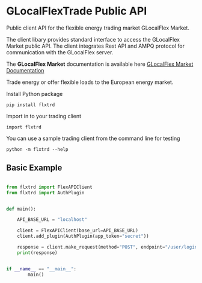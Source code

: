 
# GLocalFlexTrade Public API

<!-- [![Release](https://img.shields.io/github/v/release/glocalflex/flxtrd)](https://img.shields.io/github/v/release/glocalflex/flxtrd)
[![Build status](https://img.shields.io/github/actions/workflow/status/glocalflex/flxtrd/main.yml?branch=main)](https://github.com/glocalflex/flxtrd/actions/workflows/main.yml?query=branch%3Amain)
[![Commit activity](https://img.shields.io/github/commit-activity/m/glocalflex/flxtrd)](https://img.shields.io/github/commit-activity/m/glocalflex/flxtrd) -->

<!-- [![License](https://img.shields.io/github/license/glocalflex/flxtrd)](https://img.shields.io/github/license/glocalflex/flxtrd) -->

Public client API for the flexible energy trading market GLocalFlex Market.

The client libary provides standard interface to access the GLocalFlex Market public API. 
The client integrates Rest API and AMPQ protocol for communication with the GLocalFlex server. 


The **GLocalFlex Market** documentation is available here [GLocalFlex Market Documentation](https://www.glocalflex.com/docs)

Trade energy or offer flexible loads to the European energy market.

Install Python package

    pip install flxtrd

Import in to your trading client

    import flxtrd

You can use a sample trading client from the command line for testing 

    python -m flxtrd --help


## Basic Example

```py

from flxtrd import FlexAPIClient
from flxtrd import AuthPlugin


def main():

    API_BASE_URL = "localhost"

    client = FlexAPIClient(base_url=API_BASE_URL)
    client.add_plugin(AuthPlugin(app_token="secret"))

    response = client.make_request(method="POST", endpoint="/user/login")
    print(response)


if __name__ == "__main__":
        main()

```